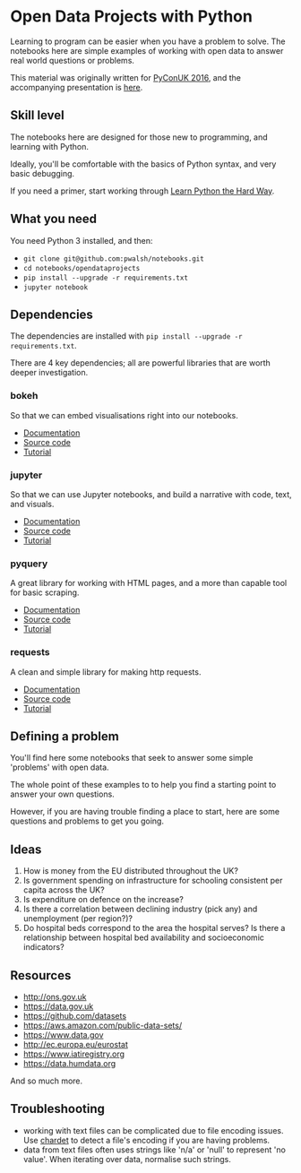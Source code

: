 # Open Data Projects with Python

Learning to program can be easier when you have a problem to solve. The notebooks here are simple examples of working with open data to answer real world questions or problems.

This material was originally written for [PyConUK 2016](http://2016.pyconuk.org/workshops/open-data-projects-with-python/), and the accompanying presentation is [here](https://github.com/pwalsh/presentations/tree/master/opendataprojects).

## Skill level

The notebooks here are designed for those new to programming, and learning with Python.

Ideally, you'll be comfortable with the basics of Python syntax, and very basic debugging.

If you need a primer, start working through [Learn Python the Hard Way](http://learnpythonthehardway.org).

## What you need

You need Python 3 installed, and then:

- `git clone git@github.com:pwalsh/notebooks.git`
- `cd notebooks/opendataprojects`
- `pip install --upgrade -r requirements.txt`
- `jupyter notebook`

## Dependencies

The dependencies are installed with `pip install --upgrade -r requirements.txt`.

There are 4 key dependencies; all are powerful libraries that are worth deeper investigation.

### bokeh

So that we can embed visualisations right into our notebooks.

- [Documentation](http://bokeh.pydata.org)
- [Source code](https://github.com/bokeh/bokeh)
- [Tutorial](http://bokeh.pydata.org/en/0.11.1/docs/user_guide/charts.html)

### jupyter

So that we can use Jupyter notebooks, and build a narrative with code, text, and visuals.

- [Documentation](https://jupyter.readthedocs.io)
- [Source code](https://github.com/jupyter/jupyter)
- [Tutorial](https://jupyter-notebook-beginner-guide.readthedocs.io/en/latest/)

### pyquery

A great library for working with HTML pages, and a more than capable tool for basic scraping.

- [Documentation](http://pyquery.readthedocs.io)
- [Source code](https://github.com/gawel/pyquery)
- [Tutorial](http://davedash.com/tutorial/pyquery/)

### requests

A clean and simple library for making http requests.

- [Documentation](http://docs.python-requests.org)
- [Source code](https://github.com/kennethreitz/requests)
- [Tutorial](http://docs.python-requests.org/en/master/user/quickstart/)

## Defining a problem

You'll find here some notebooks that seek to answer some simple 'problems' with open data.

The whole point of these examples to to help you find a starting point to answer your own questions.

However, if you are having trouble finding a place to start, here are some questions and problems to get you going.

## Ideas

1. How is money from the EU distributed throughout the UK?
2. Is government spending on infrastructure for schooling consistent per capita across the UK?
3. Is expenditure on defence on the increase?
4. Is there a correlation between declining industry (pick any) and unemployment (per region?)?
5. Do hospital beds correspond to the area the hospital serves? Is there a relationship between hospital bed availability and socioeconomic indicators?

## Resources

- http://ons.gov.uk
- https://data.gov.uk
- https://github.com/datasets
- https://aws.amazon.com/public-data-sets/
- https://www.data.gov
- http://ec.europa.eu/eurostat
- https://www.iatiregistry.org
- https://data.humdata.org

And so much more.

## Troubleshooting

- working with text files can be complicated due to file encoding issues. Use [chardet](http://chardet.readthedocs.io/en/latest/usage.html) to detect a file's encoding if you are having problems.
- data from text files often uses strings like 'n/a' or 'null' to represent 'no value'. When iterating over data, normalise such strings.
